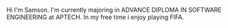 Hi I'm Samson. I'm currently majoring in ADVANCE DIPLOMA IN SOFTWARE ENGINEERING at APTECH. In my free time i enjoy playing FIFA.
